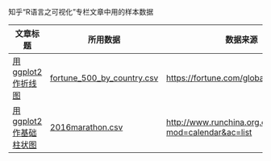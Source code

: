 知乎“R语言之可视化”专栏文章中用的样本数据

|文章标题|所用数据|数据来源|
|-----|------|-----|
|[用ggplot2作折线图](https://zhuanlan.zhihu.com/p/92770407)|[fortune_500_by_country.csv](https://github.com/bctclc/sample_data_for_R_viz/blob/master/fortune_500_by_country.csv)|https://fortune.com/global500/2019/|
|[用ggplot2作基础柱状图](https://zhuanlan.zhihu.com/p/93760069)|[2016marathon.csv](https://github.com/bctclc/sample_data_for_R_viz/blob/master/2016marathon.csv)|http://www.runchina.org.cn/portal.php?mod=calendar&ac=list|
